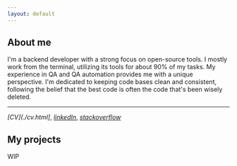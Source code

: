 ```yaml
---
layout: default
---
```


## About me
I'm a backend developer with a strong focus on open-source tools. I mostly work from the terminal, 
utilizing its tools for about 90% of my tasks. My experience in QA and QA automation provides me with a unique perspective. 
I'm dedicated to keeping code bases clean and consistent, following the belief that the best code is often the code that's been wisely deleted.

* * *

_[CV](./cv.html]_, _[linkedIn](https://www.linkedin.com/in/alexander-gurevich-6944a2162/)_, _[stackoverflow](https://stackoverflow.com/users/6482931/monsieur-merso)_

## My projects
WIP
